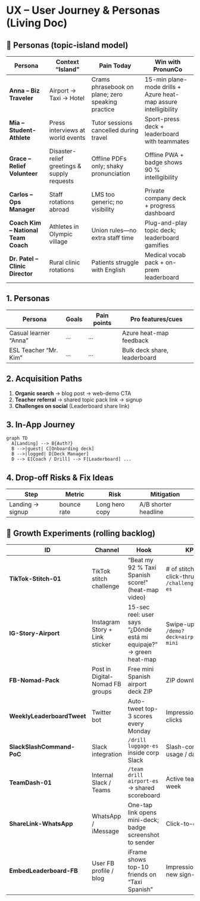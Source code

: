 # UX – User Journey & Personas (Living Doc)

## 🌟 Personas (topic-island model)

| Persona | Context “Island” | Pain Today | Win with PronunCo |
|---------|------------------|------------|-------------------|
| **Anna – Biz Traveler** | Airport → Taxi → Hotel | Crams phrasebook on plane; zero speaking practice | 15-min plane-mode drills + Azure heat-map assure intelligibility |
| **Mia – Student-Athlete** | Press interviews at world events | Tutor sessions cancelled during travel | Sport-press deck + leaderboard with teammates |
| **Grace – Relief Volunteer** | Disaster-relief greetings & supply requests | Offline PDFs only; shaky pronunciation | Offline PWA + badge shows 90 % intelligibility |
| **Carlos – Ops Manager** | Staff rotations abroad | LMS too generic; no visibility | Private company deck + progress dashboard |
| **Coach Kim – National Team Coach** | Athletes in Olympic village | Union rules—no extra staff time | Plug-and-play topic deck; leaderboard gamifies |
| **Dr. Patel – Clinic Director** | Rural clinic rotations | Patients struggle with English | Medical vocab pack + on-prem leaderboard |

## 1. Personas
| Persona | Goals | Pain points | Pro features/cues |
|---------|-------|-------------|-------------------|
| Casual learner “Anna” | ... | ... | Azure heat-map feedback |
| ESL Teacher “Mr. Kim” | ... | ... | Bulk deck share, leaderboard |

## 2. Acquisition Paths
1. **Organic search** → blog post → web-demo CTA
2. **Teacher referral** → shared topic pack link → signup
3. **Challenges on social** (Leaderboard share link)

## 3. In-App Journey
```mermaid
graph TD
  A[Landing] --> B{Auth?}
  B -->|guest| C[Onboarding deck]
  B -->|logged| D[Deck Manager]
  D --> E[Coach / Drill] --> F[Leaderboard] ...
```

## 4. Drop-off Risks & Fix Ideas
| Step | Metric | Risk | Mitigation |
|------|--------|------|-----------|
| Landing → signup | bounce rate | Long hero copy | A/B shorter headline |

## 🚀 Growth Experiments (rolling backlog)

| ID | Channel | Hook | KPI |
|----|---------|------|-----|
| **TikTok-Stitch-01** | TikTok stitch challenge | “Beat my 92 % Taxi Spanish score!” (heat-map video) | # of stitches, click-thru to `/challenge/taxi-es` |
| **IG-Story-Airport** | Instagram Story + Link sticker | 15-sec reel: user says “¿Dónde está mi equipaje?” → green heat-map | Swipe-ups to `/demo?deck=airport-mini` |
| **FB-Nomad-Pack** | Post in Digital-Nomad FB groups | Free mini Spanish airport deck ZIP | ZIP downloads |
| **WeeklyLeaderboardTweet** | Twitter bot | Auto-tweet top-3 scores every Monday | Impressions, clicks |
| **SlackSlashCommand-PoC** | Slack integration | `/drill luggage-es` inside corp Slack | Slash-command usage / day |
| **TeamDash-01** | Internal Slack / Teams | `/team drill airport-es` → shared scoreboard | Active teams / week |
| **ShareLink-WhatsApp** | WhatsApp / iMessage | One-tap link opens mini-deck; badge screenshot to sender | Click-to-drill % |
| **EmbedLeaderboard-FB** | User FB profile / blog | iFrame shows top-10 friends on “Taxi Spanish” | Impressions, new sign-ups |
